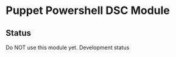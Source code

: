 Puppet Powershell DSC Module
============================

Status
------

Do NOT use this module yet.
Development status